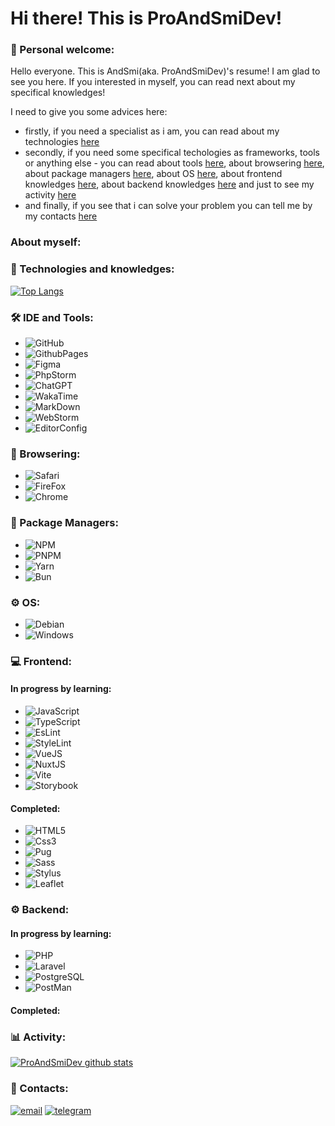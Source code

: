 # Hi there! This is ProAndSmiDev!

### 👋 Personal welcome:

Hello everyone. This is AndSmi(aka. ProAndSmiDev)'s resume! I am glad to see you here. If you interested in myself, you can read next about my specifical knowledges!

I need to give you some advices here:
- firstly, if you need a specialist as i am, you can read about my technologies [here](#-technologies-and-knowledges)
- secondly, if you need some specifical techologies as frameworks, tools or anything else - you can read about tools [here](#-ide-and-tools), about browsering [here](#-browsering), about package managers [here](#-package-managers), about OS [here](#-os), about frontend knowledges [here](#-frontend), about backend knowledges [here](#-backend) and just to see my activity [here](#-activity) 
- and finally, if you see that i can solve your problem you can tell me by my contacts [here](#-contacts)

### About myself:

### 🔨 Technologies and knowledges:

[![Top Langs](https://github-readme-stats.vercel.app/api/top-langs/?username=ProAndSmiDev&layout=compact&langs_count=10&theme=tokyonight)](https://github.com/proandsmidev)

### 🛠 IDE and Tools:

- ![GitHub](https://img.shields.io/badge/GitHub-100000?style=for-the-badge&logo=github&logoColor=white)
- ![GithubPages](https://img.shields.io/badge/GitHub%20Pages-222222?style=for-the-badge&logo=GitHub%20Pages&logoColor=white)
- ![Figma](https://img.shields.io/badge/Figma-F24E1E?style=for-the-badge&logo=figma&logoColor=white)
- ![PhpStorm](http://img.shields.io/badge/-PHPStorm-181717?style=for-the-badge&logo=phpstorm&logoColor=white)
- ![ChatGPT](https://img.shields.io/badge/ChatGPT-74aa9c?style=for-the-badge&logo=openai&logoColor=white)
- ![WakaTime](https://img.shields.io/badge/WakaTime-000000?style=for-the-badge&logo=WakaTime&logoColor=white)
- ![MarkDown](https://img.shields.io/badge/Markdown-000000?style=for-the-badge&logo=markdown&logoColor=white)
- ![WebStorm](https://img.shields.io/badge/WebStorm-000000?style=for-the-badge&logo=WebStorm&logoColor=white)
- ![EditorConfig](https://img.shields.io/badge/Editor%20Config-E0EFEF?style=for-the-badge&logo=editorconfig&logoColor=000)

### 📂 Browsering:
- ![Safari](https://img.shields.io/badge/Safari-FF1B2D?style=for-the-badge&logo=Safari&logoColor=white)
- ![FireFox](https://img.shields.io/badge/Firefox_Browser-FF7139?style=for-the-badge&logo=Firefox-Browser&logoColor=white)
- ![Chrome](https://img.shields.io/badge/Google_chrome-4285F4?style=for-the-badge&logo=Google-chrome&logoColor=white)

### 📂 Package Managers:
- ![NPM](https://img.shields.io/badge/npm-CB3837?style=for-the-badge&logo=npm&logoColor=white)
- ![PNPM](https://img.shields.io/badge/pnpm-yellow?style=for-the-badge&logo=pnpm&logoColor=white)
- ![Yarn](https://img.shields.io/badge/Yarn-2C8EBB?style=for-the-badge&logo=yarn&logoColor=white)
- ![Bun](https://img.shields.io/badge/bun-282a36?style=for-the-badge&logo=bun&logoColor=fbf0df)

### ⚙️ OS:
- ![Debian](https://img.shields.io/badge/Debian-A81D33?style=for-the-badge&logo=debian&logoColor=white)
- ![Windows](https://img.shields.io/badge/Windows-0078D6?style=for-the-badge&logo=windows&logoColor=white)

### 💻 Frontend:

#### In progress by learning:
- ![JavaScript](https://img.shields.io/badge/JavaScript-323330?style=for-the-badge&logo=javascript&logoColor=F7DF1E)
- ![TypeScript](https://img.shields.io/badge/TypeScript-007ACC?style=for-the-badge&logo=typescript&logoColor=white)
- ![EsLint](https://img.shields.io/badge/eslint-3A33D1?style=for-the-badge&logo=eslint&logoColor=white)
- ![StyleLint](https://img.shields.io/badge/stylelint-000?style=for-the-badge&logo=stylelint&logoColor=white)
- ![VueJS](https://img.shields.io/badge/Vue%20js-35495E?style=for-the-badge&logo=vuedotjs&logoColor=4FC08D)
- ![NuxtJS](https://img.shields.io/badge/nuxt%20js-00C58E?style=for-the-badge&logo=nuxtdotjs&logoColor=white)
- ![Vite](https://img.shields.io/badge/Vite-B73BFE?style=for-the-badge&logo=vite&logoColor=FFD62E)
- ![Storybook](https://img.shields.io/badge/storybook-FF4785?style=for-the-badge&logo=storybook&logoColor=white)


#### Completed:
- ![HTML5](https://img.shields.io/badge/HTML5-E34F26?style=for-the-badge&logo=html5&logoColor=white)
- ![Css3](https://img.shields.io/badge/CSS3-1572B6?style=for-the-badge&logo=css3&logoColor=white)
- ![Pug](https://img.shields.io/badge/Pug-E3C29B?style=for-the-badge&logo=pug&logoColor=black)
- ![Sass](https://img.shields.io/badge/Sass-CC6699?style=for-the-badge&logo=sass&logoColor=white)
- ![Stylus](https://img.shields.io/badge/Stylus-333333?style=for-the-badge&logo=stylus&logoColor=white)
- ![Leaflet](https://img.shields.io/badge/Leaflet-199900?style=for-the-badge&logo=Leaflet&logoColor=white)

### ⚙️ Backend:

#### In progress by learning:
- ![PHP](https://img.shields.io/badge/PHP-777BB4?style=for-the-badge&logo=php&logoColor=white)
- ![Laravel](https://img.shields.io/badge/Laravel-FF2D20?style=for-the-badge&logo=laravel&logoColor=white)
- ![PostgreSQL](https://img.shields.io/badge/PostgreSQL-316192?style=for-the-badge&logo=postgresql&logoColor=white)
- ![PostMan](https://img.shields.io/badge/Postman-FF6C37?style=for-the-badge&logo=Postman&logoColor=white)

#### Completed:


### 📊 Activity:

[![ProAndSmiDev github stats](https://github-readme-stats.vercel.app/api?username=ProAndSmiDev&show_icons=true&include_all_commits=true&theme=tokyonight)](https://github.com/proandsmidev)

### 💬 Contacts:

<a href="mailto:developer@andsmi.ru"><img src="https://img.shields.io/badge/-email-090909?style=for-the-badge&logo=email&logoColor=27A0D9" alt="email"></a>
<a href="https://t.me/proandsmidev/"><img src="https://img.shields.io/badge/-Telegram-090909?style=for-the-badge&logo=telegram&logoColor=27A0D9" alt="telegram"></a>
